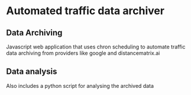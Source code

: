 
# Automated traffic data archiver

## Data Archiving
Javascript web application that uses chron scheduling to automate 
traffic data archiving from providers like google and distancematrix.ai

## Data analysis
Also includes a python script for analysing the archived data